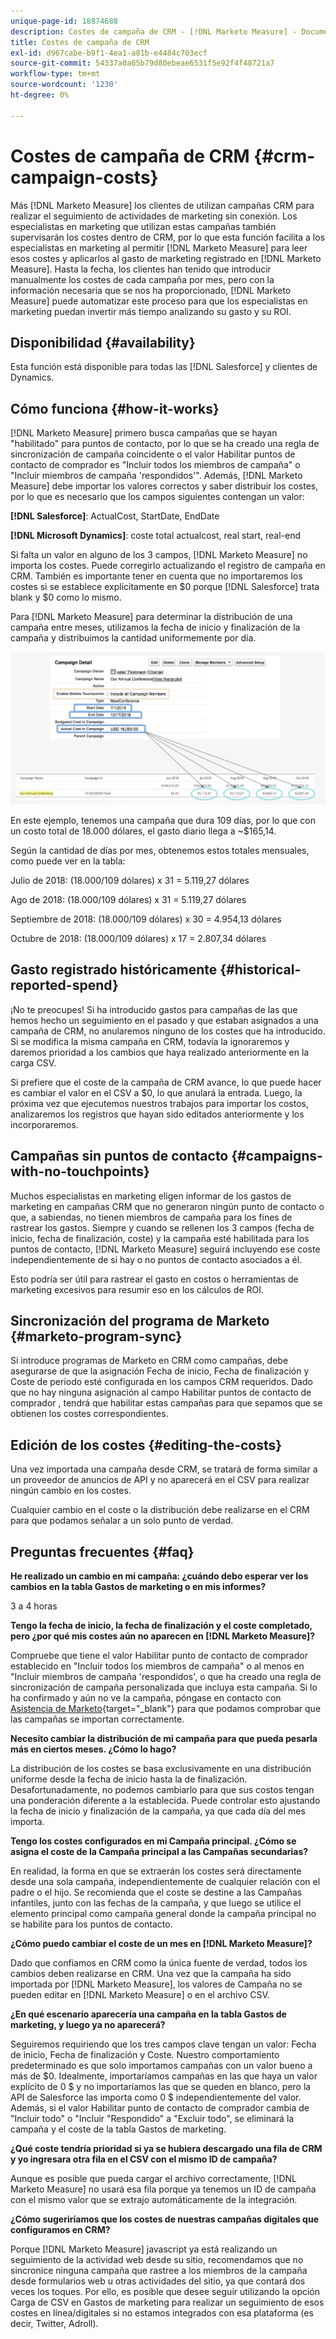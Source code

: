 ```yaml
---
unique-page-id: 18874688
description: Costes de campaña de CRM - [!DNL Marketo Measure] - Documentación del producto
title: Costes de campaña de CRM
exl-id: d967cabe-b9f1-4ea1-a81b-e4484c703ecf
source-git-commit: 54337a0a65b79d80ebeae6531f5e92f4f48721a7
workflow-type: tm+mt
source-wordcount: '1230'
ht-degree: 0%

---
```


# Costes de campaña de CRM {#crm-campaign-costs}

Más [!DNL Marketo Measure] los clientes de utilizan campañas CRM para realizar el seguimiento de actividades de marketing sin conexión. Los especialistas en marketing que utilizan estas campañas también supervisarán los costes dentro de CRM, por lo que esta función facilita a los especialistas en marketing al permitir [!DNL Marketo Measure] para leer esos costes y aplicarlos al gasto de marketing registrado en [!DNL Marketo Measure]. Hasta la fecha, los clientes han tenido que introducir manualmente los costes de cada campaña por mes, pero con la información necesaria que se nos ha proporcionado, [!DNL Marketo Measure] puede automatizar este proceso para que los especialistas en marketing puedan invertir más tiempo analizando su gasto y su ROI.

## Disponibilidad {#availability}

Esta función está disponible para todas las [!DNL Salesforce] y clientes de Dynamics.

## Cómo funciona {#how-it-works}

[!DNL Marketo Measure] primero busca campañas que se hayan &quot;habilitado&quot; para puntos de contacto, por lo que se ha creado una regla de sincronización de campaña coincidente o el valor Habilitar puntos de contacto de comprador es &quot;Incluir todos los miembros de campaña&quot; o &quot;Incluir miembros de campaña &#39;respondidos&#39;&quot;. Además, [!DNL Marketo Measure] debe importar los valores correctos y saber distribuir los costes, por lo que es necesario que los campos siguientes contengan un valor:

**[!DNL Salesforce]**: ActualCost, StartDate, EndDate

**[!DNL Microsoft Dynamics]**: coste total actualcost, real start, real-end

Si falta un valor en alguno de los 3 campos, [!DNL Marketo Measure] no importa los costes. Puede corregirlo actualizando el registro de campaña en CRM. También es importante tener en cuenta que no importaremos los costes si se establece explícitamente en $0 porque [!DNL Salesforce] trata blank y $0 como lo mismo.

Para [!DNL Marketo Measure] para determinar la distribución de una campaña entre meses, utilizamos la fecha de inicio y finalización de la campaña y distribuimos la cantidad uniformemente por día.

![](assets/1.jpg)

En este ejemplo, tenemos una campaña que dura 109 días, por lo que con un costo total de 18.000 dólares, el gasto diario llega a ~$165,14.

Según la cantidad de días por mes, obtenemos estos totales mensuales, como puede ver en la tabla:

Julio de 2018: (18.000/109 dólares) x 31 = 5.119,27 dólares

Ago de 2018: (18.000/109 dólares) x 31 = 5.119,27 dólares

Septiembre de 2018: (18.000/109 dólares) x 30 = 4.954,13 dólares

Octubre de 2018: (18.000/109 dólares) x 17 = 2.807,34 dólares

## Gasto registrado históricamente {#historical-reported-spend}

¡No te preocupes! Si ha introducido gastos para campañas de las que hemos hecho un seguimiento en el pasado y que estaban asignados a una campaña de CRM, no anularemos ninguno de los costes que ha introducido. Si se modifica la misma campaña en CRM, todavía la ignoraremos y daremos prioridad a los cambios que haya realizado anteriormente en la carga CSV.

Si prefiere que el coste de la campaña de CRM avance, lo que puede hacer es cambiar el valor en el CSV a $0, lo que anulará la entrada. Luego, la próxima vez que ejecutemos nuestros trabajos para importar los costos, analizaremos los registros que hayan sido editados anteriormente y los incorporaremos.

## Campañas sin puntos de contacto {#campaigns-with-no-touchpoints}

Muchos especialistas en marketing eligen informar de los gastos de marketing en campañas CRM que no generaron ningún punto de contacto o que, a sabiendas, no tienen miembros de campaña para los fines de rastrear los gastos. Siempre y cuando se rellenen los 3 campos (fecha de inicio, fecha de finalización, coste) y la campaña esté habilitada para los puntos de contacto, [!DNL Marketo Measure] seguirá incluyendo ese coste independientemente de si hay o no puntos de contacto asociados a él.

Esto podría ser útil para rastrear el gasto en costos o herramientas de marketing excesivos para resumir eso en los cálculos de ROI.

## Sincronización del programa de Marketo {#marketo-program-sync}

Si introduce programas de Marketo en CRM como campañas, debe asegurarse de que la asignación Fecha de inicio, Fecha de finalización y Coste de período esté configurada en los campos CRM requeridos. Dado que no hay ninguna asignación al campo Habilitar puntos de contacto de comprador , tendrá que habilitar estas campañas para que sepamos que se obtienen los costes correspondientes.

## Edición de los costes {#editing-the-costs}

Una vez importada una campaña desde CRM, se tratará de forma similar a un proveedor de anuncios de API y no aparecerá en el CSV para realizar ningún cambio en los costes.

Cualquier cambio en el coste o la distribución debe realizarse en el CRM para que podamos señalar a un solo punto de verdad.

## Preguntas frecuentes {#faq}

**He realizado un cambio en mi campaña: ¿cuándo debo esperar ver los cambios en la tabla Gastos de marketing o en mis informes?**

3 a 4 horas

**Tengo la fecha de inicio, la fecha de finalización y el coste completado, pero ¿por qué mis costes aún no aparecen en [!DNL Marketo Measure]?**

Compruebe que tiene el valor Habilitar punto de contacto de comprador establecido en &quot;Incluir todos los miembros de campaña&quot; o al menos en &quot;Incluir miembros de campaña &#39;respondidos&#39;, o que ha creado una regla de sincronización de campaña personalizada que incluya esta campaña. Si lo ha confirmado y aún no ve la campaña, póngase en contacto con [Asistencia de Marketo](https://nation.marketo.com/t5/support/ct-p/Support){target=&quot;_blank&quot;} para que podamos comprobar que las campañas se importan correctamente.

**Necesito cambiar la distribución de mi campaña para que pueda pesarla más en ciertos meses. ¿Cómo lo hago?**

La distribución de los costes se basa exclusivamente en una distribución uniforme desde la fecha de inicio hasta la de finalización. Desafortunadamente, no podemos cambiarlo para que sus costos tengan una ponderación diferente a la establecida. Puede controlar esto ajustando la fecha de inicio y finalización de la campaña, ya que cada día del mes importa.

**Tengo los costes configurados en mi Campaña principal. ¿Cómo se asigna el coste de la Campaña principal a las Campañas secundarias?**

En realidad, la forma en que se extraerán los costes será directamente desde una sola campaña, independientemente de cualquier relación con el padre o el hijo. Se recomienda que el coste se destine a las Campañas infantiles, junto con las fechas de la campaña, y que luego se utilice el elemento principal como campaña general donde la campaña principal no se habilite para los puntos de contacto.

**¿Cómo puedo cambiar el coste de un mes en [!DNL Marketo Measure]?**

Dado que confiamos en CRM como la única fuente de verdad, todos los cambios deben realizarse en CRM. Una vez que la campaña ha sido importada por [!DNL Marketo Measure], los valores de Campaña no se pueden editar en [!DNL Marketo Measure] o en el archivo CSV.

**¿En qué escenario aparecería una campaña en la tabla Gastos de marketing, y luego ya no aparecerá?**

Seguiremos requiriendo que los tres campos clave tengan un valor: Fecha de inicio, Fecha de finalización y Coste. Nuestro comportamiento predeterminado es que solo importamos campañas con un valor bueno a más de $0. Idealmente, importaríamos campañas en las que haya un valor explícito de 0 $ y no importaríamos las que se queden en blanco, pero la API de Salesforce las importa como 0 $ independientemente del valor. Además, si el valor Habilitar punto de contacto de comprador cambia de &quot;Incluir todo&quot; o &quot;Incluir &quot;Respondido&quot; a &quot;Excluir todo&quot;, se eliminará la campaña y el coste de la tabla Gastos de marketing.

**¿Qué coste tendría prioridad si ya se hubiera descargado una fila de CRM y yo ingresara otra fila en el CSV con el mismo ID de campaña?**

Aunque es posible que pueda cargar el archivo correctamente, [!DNL Marketo Measure] no usará esa fila porque ya tenemos un ID de campaña con el mismo valor que se extrajo automáticamente de la integración.

**¿Cómo sugeriríamos que los costes de nuestras campañas digitales que configuramos en CRM?**

Porque [!DNL Marketo Measure] javascript ya está realizando un seguimiento de la actividad web desde su sitio, recomendamos que no sincronice ninguna campaña que rastree a los miembros de la campaña desde formularios web u otras actividades del sitio, ya que contará dos veces los toques. Por ello, es posible que desee seguir utilizando la opción Carga de CSV en Gastos de marketing para realizar un seguimiento de esos costes en línea/digitales si no estamos integrados con esa plataforma (es decir, Twitter, Adroll).
